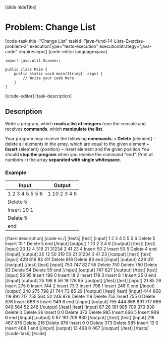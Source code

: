 [slide hideTitle]
# Problem: Change List
[code-task title="Change List" taskId="java-fund-14-Lists-Exercise-problem-2" executionType="tests-execution" executionStrategy="java-code" requiresInput]
[code-editor language=java]
```
import java.util.Scanner;

public class Main {
    public static void main(String[] args) {
        // Write your code here
    }
}
```
[/code-editor]
[task-description]
## Description
Write a program, which **reads a list of integers** from the console and receives **commands**, which **manipulate the list**.

Your program may receive the following **commands**: 
•	**Delete** \{element\} – delete all elements in the array, which are equal to the given element
•	**Insert** \{element\} \{position\} – insert element and the given position
You should **stop the program** when you receive the command "end". Print all numbers in the array **separated with single whitespace**.

### Example
| **Input** | **Output** |
| --- | --- |
| 1 2 3 4 5 5 5 6 | 1 10 2 3 4 6 |
| Delete 5 | |
| Insert 10 1 | |
| Delete 5 | |
| end | |

[/task-description]
[code-io /]
[tests]
[test]
[input]
1 2 3 4 5 5 5 6
Delete 5
Insert 10 1
Delete 5
end
[/input]
[output]
1 10 2 3 4 6
[/output]
[/test]
[test]
[input]
20 12 4 319 21 31234 2 41 23 4
Insert 50 2
Insert 50 5
Delete 4
end
[/input]
[output]
20 12 50 319 50 21 31234 2 41 23
[/output]
[/test]
[test]
[input]
429 816 83 411
Delete 816
Delete 83
end
[/input]
[output]
429 411
[/output]
[/test]
[test]
[input]
750 747 827 55
Delete 750
Delete 750
Delete 83
Delete 54
Delete 55
end
[/input]
[output]
747 827
[/output]
[/test]
[test]
[input]
56 95
Insert 198 0 
Insert 18 2 
Insert 178 3 
Insert 8 1 
Insert 25 0 
end
[/input]
[output]
25 198 8 56 18 178 95
[/output]
[/test]
[test]
[input]
21 85 29
Insert 275  0 
Insert 744  2 
Insert 73  3 
Insert 798 1 
Insert 248 0 
end
[/input]
[output]
248 275 798 21 744 73 85 29
[/output]
[/test]
[test]
[input]
444 868 119 891 717 755 564 52 246 876
Delete 119
Delete 755
Insert 755 0
Delete 876
Insert 666 5
Insert 949 6
end
[/input]
[output]
755 444 868 891 717 666 949 564 52 246
[/output]
[/test]
[test]
[input]
67 26 161 985 709 373 830
Delete 0
Delete 26
Insert 0 0
Delete 373
Delete 985
Insert 666 5
Insert 949 6
end
[/input]
[output]
0 67 161 709 830
[/output]
[/test]
[test]
[input]
216 467 876
Delete 216
Delete 876
Insert 0 0
Delete 373
Delete 985
Insert 13 0
Insert 468 1
end
[/input]
[output]
13 468 0 467
[/output]
[/test]
[/tests]
[/code-task]
[/slide]